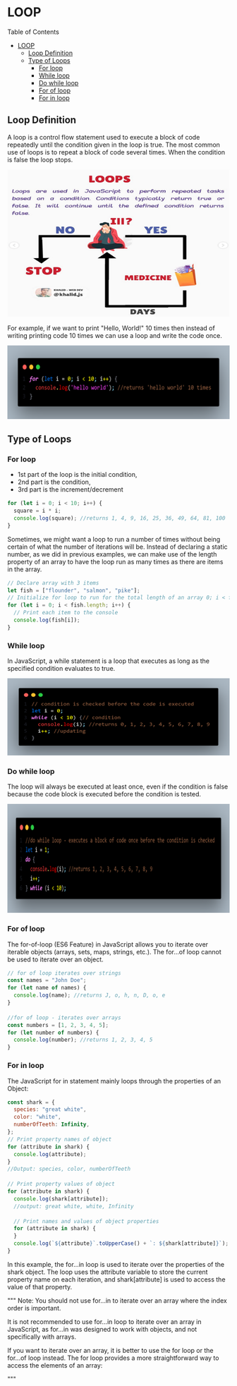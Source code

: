 # LOOP

Table of Contents

- [LOOP](#loop)
  - [Loop Definition](#loop-definition)
  - [Type of Loops](#type-of-loops)
    - [For loop](#for-loop)
    - [While loop](#while-loop)
    - [Do while loop](#do-while-loop)
    - [For of loop](#for-of-loop)
    - [For in loop](#for-in-loop)

## Loop Definition

A loop is a control flow statement used to execute a block of code repeatedly until the condition given in the loop is true. The most common use of loops is to repeat a block of code several times. When the condition is false the loop stops.

![Alt text](images/00-loop.png)

For example, if we want to print "Hello, World!" 10 times then instead of writing printing code 10 times we can use a loop and write the code once.

![Alt text](images/01-loop.png)

## Type of Loops

### For loop

- 1st part of the loop is the initial condition,
- 2nd part is the condition,
- 3rd part is the increment/decrement

```js
for (let i = 0; i < 10; i++) {
  square = i * i;
  console.log(square); //returns 1, 4, 9, 16, 25, 36, 49, 64, 81, 100
}
```

Sometimes, we might want a loop to run a number of times without being certain of what the number of iterations will be. Instead of declaring a static number, as we did in previous examples, we can make use of the length property of an array to have the loop run as many times as there are items in the array.

```js
// Declare array with 3 items
let fish = ["flounder", "salmon", "pike"];
// Initialize for loop to run for the total length of an array 0; i < fish.length; i++) {
for (let i = 0; i < fish.length; i++) {
  // Print each item to the console
  console.log(fish[i]);
}
```

### While loop

In JavaScript, a while statement is a loop that executes as long as the specified condition evaluates to true.

![Alt text](images/04-while-loop.png)

### Do while loop

The loop will always be executed at least once, even if the condition is false because the code block is executed before the condition is tested.

![Alt text](images/05-do-while-loop.png)

### For of loop

The for-of-loop (ES6 Feature) in JavaScript allows you to iterate over iterable objects (arrays, sets, maps, strings, etc.). The for...of loop cannot be used to iterate over an object.

```js
// for of loop iterates over strings
const names = "John Doe";
for (let name of names) {
  console.log(name); //returns J, o, h, n, D, o, e
}

//for of loop - iterates over arrays
const numbers = [1, 2, 3, 4, 5];
for (let number of numbers) {
  console.log(number); //returns 1, 2, 3, 4, 5
}
```

### For in loop

The JavaScript for in statement mainly loops through the properties of an Object:

```js
const shark = {
  species: "great white",
  color: "white",
  numberOfTeeth: Infinity,
};
// Print property names of object
for (attribute in shark) {
  console.log(attribute);
}
//Output: species, color, numberOfTeeth

// Print property values of object
for (attribute in shark) {
  console.log(shark[attribute]);
  //output: great white, white, Infinity

  // Print names and values of object properties
  for (attribute in shark) {
  }
  console.log(`${attribute}`.toUpperCase() + `: ${shark[attribute]}`);
}
```

In this example, the for...in loop is used to iterate over the properties of the shark object. The loop uses the attribute variable to store the current property name on each iteration, and shark[attribute] is used to access the value of that property.

"""
Note: You should not use for...in to iterate over an array where the index order is important.

It is not recommended to use for...in loop to iterate over an array in JavaScript, as for...in was designed to work with objects, and not specifically with arrays.

If you want to iterate over an array, it is better to use the for loop or the for...of loop instead. The for loop provides a more straightforward way to access the elements of an array:

"""
